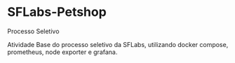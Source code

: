# SFLabs-Petshop
Processo Seletivo

Atividade Base do processo seletivo da SFLabs, utilizando docker compose, prometheus, node exporter e grafana.
